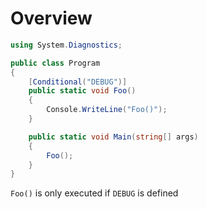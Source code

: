 # Overview

```cs
using System.Diagnostics;

public class Program
{
    [Conditional("DEBUG")]
    public static void Foo()
    {
        Console.WriteLine("Foo()");
    }

    public static void Main(string[] args)
    {
        Foo();
    }
}
```

`Foo()` is only executed if `DEBUG` is defined
